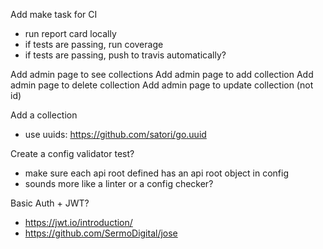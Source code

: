 Add make task for CI
  - run report card locally
  - if tests are passing, run coverage
  - if tests are passing, push to travis automatically?

Add admin page to see collections
Add admin page to add collection
Add admin page to delete collection
Add admin page to update collection (not id)

Add a collection
  - use uuids: https://github.com/satori/go.uuid

Create a config validator test?
- make sure each api root defined has an api root object in config
- sounds more like a linter or a config checker?

Basic Auth + JWT?
  - https://jwt.io/introduction/
  - https://github.com/SermoDigital/jose
